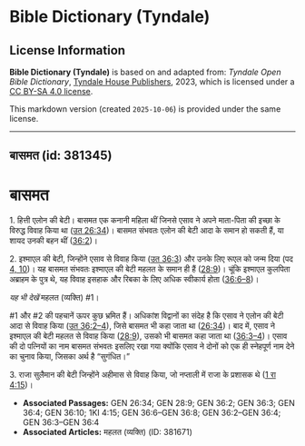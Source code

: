 # Bible Dictionary (Tyndale)

## License Information

**Bible Dictionary (Tyndale)** is based on and adapted from: _Tyndale Open Bible Dictionary_, [Tyndale House Publishers](https://tyndaleopenresources.com/), 2023, which is licensed under a [CC BY-SA 4.0 license](https://creativecommons.org/licenses/by-sa/4.0/legalcode.en).

This markdown version (created `2025-10-06`) is provided under the same license.



--------------------------------

## बासमत (id: 381345)

बासमत
=====

1\. हित्ती एलोन की बेटी। बासमत एक कनानी महिला थीं जिनसे एसाव ने अपने माता\-पिता की इच्छा के विरुद्ध विवाह किया था ([उत 26:34](https://ref.ly/Gen26:34))। बासमत संभवतः एलोन की बेटी आदा के समान हो सकती हैं, या शायद उनकी बहन थीं ([36:2](https://ref.ly/Gen36:2))।

2\. इश्माएल की बेटी, जिन्होंने एसाव से विवाह किया ([उत 36:3](https://ref.ly/Gen36:3)) और उनके लिए रूएल को जन्म दिया (पद [4, 10](https://ref.ly/Gen36:4,Gen36:10))। यह बासमत संभवतः इश्माएल की बेटी महलत के समान ही हैं ([28:9](https://ref.ly/Gen28:9))। चूंकि इश्माएल कुलपिता अब्राहम के पुत्र थे, यह विवाह इसहाक और रिबका के लिए अधिक स्वीकार्य होता ([36:6–8](https://ref.ly/Gen36:6-Gen36:8))।

*यह भी देखें* महलत (व्यक्ति) \#1।

\#1 और \#2 की पहचानें ऊपर कुछ भ्रमित हैं। अधिकांश विद्वानों का संदेह है कि एसाव ने एलोन की बेटी आदा से विवाह किया ([उत 36:2–4](https://ref.ly/Gen36:2-Gen36:4)), जिसे बासमत भी कहा जाता था ([26:34](https://ref.ly/Gen26:34))। बाद में, एसाव ने इश्माएल की बेटी महलत से विवाह किया ([28:9](https://ref.ly/Gen28:9)), उसको भी बासमत कहा जाता था ([36:3–4](https://ref.ly/Gen36:3-Gen36:4))। एसाव की दो पत्नियों का नाम बासमत संभवतः इसलिए रखा गया क्योंकि एसाव ने दोनों को एक ही स्नेहपूर्ण नाम देने का चुनाव किया, जिसका अर्थ है “सुगंधित।”

3\. राजा सुलैमान की बेटी जिन्होंने अहीमास से विवाह किया, जो नप्ताली में राजा के प्रशासक थे ([1 रा 4:15](https://ref.ly/1Kgs4:15))।

* **Associated Passages:** GEN 26:34; GEN 28:9; GEN 36:2; GEN 36:3; GEN 36:4; GEN 36:10; 1KI 4:15; GEN 36:6–GEN 36:8; GEN 36:2–GEN 36:4; GEN 36:3–GEN 36:4
* **Associated Articles:** महलत (व्यक्ति) (ID: 381671)

